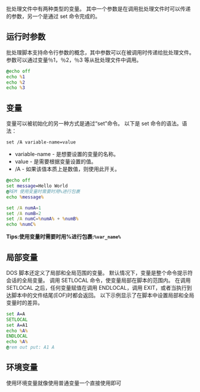 批处理文件中有两种类型的变量。 其中一个参数是在调用批处理文件时可以传递的参数，另一个是通过 set 命令完成的。

## 运行时参数

批处理脚本支持命令行参数的概念，其中参数可以在被调用时传递给批处理文件。参数可以通过变量％1，％2，％3 等从批处理文件中调用。

```bat
@echo off
echo %1
echo %2
echo %3
```

## 变量

变量可以被初始化的另一种方式是通过“set”命令。 以下是 set 命令的语法。语法：

```
set /A variable-name=value
```

- variable-name - 是想要设置的变量的名称。
- value - 是需要根据变量设置的值。
- /A - 如果该值本质上是数值，则使用此开关。

```bat
@echo off
set message=Hello World
@REM 使用变量时需要时用%进行包裹
echo %message%

set /A numA=1
set /A numB=2
set /A numC=%numA% + %numB%
echo %numC%
```

**Tips:使用变量时需要时用%进行包裹:`%var_name%`**

## 局部变量

DOS 脚本还定义了局部和全局范围的变量。 默认情况下，变量是整个命令提示符会话的全局变量。 调用 SETLOCAL 命令，使变量局部在脚本的范围内。 在调用 SETLOCAL 之后，任何变量赋值在调用 ENDLOCAL，调用 EXIT，或者当执行到达脚本中的文件结尾(EOF)时都会返回。 以下示例显示了在脚本中设置局部和全局变量时的差异。

```bat
set A=A
SETLOCAL
set A=A1
echo %A%
ENDLOCAL
echo %A%
@rem out put: A1 A
```

## 环境变量

使用环境变量就像使用普通变量一个直接使用即可
